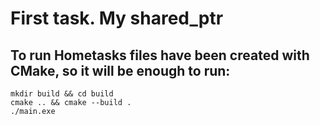# First task. My shared_ptr

## To run Hometasks files have been created with CMake, so it will be enough to run:
```
mkdir build && cd build
cmake .. && cmake --build .
./main.exe
```